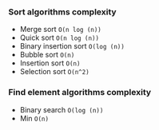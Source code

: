 ### Sort algorithms complexity

- Merge sort `O(n log (n))`
- Quick sort `O(n log (n))`
- Binary insertion sort `O(log (n))`
- Bubble sort `O(n)`
- Insertion sort `O(n)`
- Selection sort `O(n^2)`

### Find element algorithms complexity

- Binary search `O(log (n))`
- Min `O(n)`
